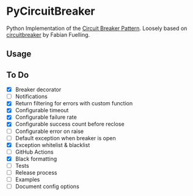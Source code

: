 # PyCircuitBreaker

Python Implementation of the [Circuit Breaker Pattern](https://martinfowler.com/bliki/CircuitBreaker.html). Loosely based on [circuitbreaker](https://github.com/fabfuel/circuitbreaker) by Fabian Fuelling.

## Usage

## To Do

- [x] Breaker decorator
- [ ] Notifications
- [x] Return filtering for errors with custom function
- [x] Configurable timeout
- [x] Configurable failure rate
- [x] Configurable success count before reclose
- [ ] Configurable error on raise
- [ ] Default exception when breaker is open
- [x] Exception whitelist & blacklist
- [ ] GitHub Actions
- [x] Black formatting
- [ ] Tests
- [ ] Release process
- [ ] Examples
- [ ] Document config options